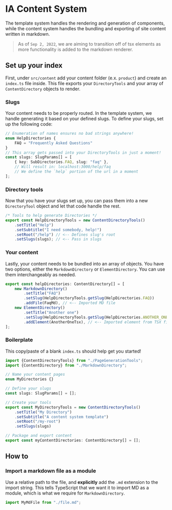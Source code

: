 # IA Content System

The template system handles the rendering and generation of components, while the content
system handles the bundling and exporting of site content written in markdown.

> As of `Sep 2, 2022`, we are aiming to transition off of tsx elements as more functionality
> is added to the markdown renderer.

## Set up your index

First, under `src/content` add your content folder (e.x. `product`) and create an `index.ts`
file inside. This file exports your `DirectoryTools` and your array of `ContentDirectory` 
objects to render.

### Slugs

Your content needs to be properly routed. In the template system, we handle generating it based
on your defined slugs. To define your slugs, set up the following code:

```typescript
// Enumeration of names ensures no bad strings anywhere!
enum HelpDirectories {
    FAQ = "Frequently Asked Questions"
}
// This array gets passed into your DirectoryTools in just a moment!
const slugs: SlugParams[] = [
    { key: SubDirectories.FAQ, slug: "faq" },
    // Will result in: localhost:3000/help/faq
    // We define the `help` portion of the url in a moment
];
```

### Directory tools

Now that you have your slugs set up, you can pass them into a new `DirectoryTool` object and
let that code handle the rest.

```typescript
/* Tools to help generate Directories */
export const HelpDirectoryTools = new ContentDirectoryTools()
    .setTitle("Help")
    .setSubtitle("I need somebody, help!")
    .setRoot("/help") // <-- Defines slug's root
    .setSlugs(slugs); // <-- Pass in slugs
```

### Your content

Lastly, your content needs to be bundled into an array of objects. You have two options, either
the `MarkdownDirectory` or `ElementDirectory`. You can use them interchangeably as needed.

```typescript jsx
export const helpDirectories: ContentDirectory[] = [
    new MarkdownDirectory()
        .setTitle("FAQ")
        .setSlug(HelpDirectoryTools.getSlug(HelpDirectories.FAQ))
        .addFile(FaqMd), // <-- Imported MD file
    new ElementDirectory()
        .setTitle("Another one")
        .setSlug(HelpDirectoryTools.getSlug(HelpDirectories.ANOTHER_ONE))
        .addElement(AnotherOneTsx), // <-- Imported element from TSX file
];
```

### Boilerplate

This copy/paste of a blank `index.ts` should help get you started!

```typescript
import {ContentDirectoryTools} from "./PageGenerationTools";
import {ContentDirectory} from "./MarkdownDirectory";

// Name your content pages
enum MyDirectories {}

// Define your slugs
const slugs: SlugParams[] = [];

// Create your tools
export const MyDirectoryTools = new ContentDirectoryTools()
    .setTitle("My Directory")
    .setSubtitle("A content system template")
    .setRoot("/my-root")
    .setSlugs(slugs)

// Package and export content
export const myContentDirectories: ContentDirectory[] = [];
```

## How to

### Import a markdown file as a module
Use a relative path to the file, and **explicitly** add the `.md` extension to the import string.
This tells TypeScript that we want it to import MD as a module, which is what we require for `MarkdownDirectory`.
```typescript
import MyMdFile from "./file.md";
```
